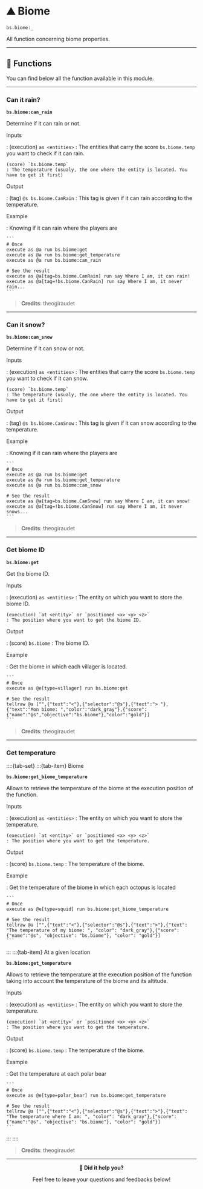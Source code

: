 # ⛰️ Biome

`bs.biome:_`

All function concerning biome properties.

---

## 🔧 Functions

You can find below all the function available in this module.

---

### Can it rain?

**`bs.biome:can_rain`**

Determine if it can rain or not.

Inputs

:   (execution) `as <entities>`
    : The entities that carry the score `bs.biome.temp` you want to check if it can rain.

    (score) `bs.biome.temp`
    : The temperature (usualy, the one where the entity is located. You have to get it first)

Output

:   (tag) `@s bs.biome.CanRain`
    : This tag is given if it can rain according to the temperature.

Example

:   Knowing if it can rain where the players are
    
    ```
    # Once
    execute as @a run bs.biome:get
    execute as @a run bs.biome:get_temperature
    execute as @a run bs.biome:can_rain

    # See the result
    execute as @a[tag=bs.biome.CanRain] run say Where I am, it can rain!
    execute as @a[tag=!bs.biome.CanRain] run say Where I am, it never rain...
    ```

> **Credits**: theogiraudet

---

### Can it snow?

**`bs.biome:can_snow`**

Determine if it can snow or not.

Inputs

:   (execution) `as <entities>`
    : The entities that carry the score `bs.biome.temp` you want to check if it can snow.

    (score) `bs.biome.temp`
    : The temperature (usualy, the one where the entity is located. You have to get it first)

Output

:   (tag) `@s bs.biome.CanSnow`
    : This tag is given if it can snow according to the temperature.

Example

:   Knowing if it can rain where the players are
    
    ```
    # Once
    execute as @a run bs.biome:get
    execute as @a run bs.biome:get_temperature
    execute as @a run bs.biome:can_snow

    # See the result
    execute as @a[tag=bs.biome.CanSnow] run say Where I am, it can snow!
    execute as @a[tag=!bs.biome.CanSnow] run say Where I am, it never snows...
    ```

> **Credits**: theogiraudet

---

### Get biome ID

**`bs.biome:get`**

Get the biome ID.

Inputs

:   (execution) `as <entities>`
    : The entity on which you want to store the biome ID.

    (execution) `at <entity>` or `positioned <x> <y> <z>`
    : The position where you want to get the biome ID.

Output

:   (score) `bs.biome`
    : The biome ID.

Example

:   Get the biome in which each villager is located.

    ```
    # Once
    execute as @e[type=villager] run bs.biome:get

    # See the result
    tellraw @a ["",{"text":"<"},{"selector":"@s"},{"text":"> "},{"text":"Mon biome: ","color":"dark_gray"},{"score":{"name":"@s","objective":"bs.biome"},"color":"gold"}]
    ```

> **Credits**: theogiraudet

---

### Get temperature

::::{tab-set}
:::{tab-item} Biome

**`bs.biome:get_biome_temperature`**

Allows to retrieve the temperature of the
biome at the execution position of the function.

Inputs

:   (execution) `as <entities>`
    : The entity on which you want to store the temperature.

    (execution) `at <entity>` or `positioned <x> <y> <z>`
    : The position where you want to get the temperature.

Output

:   (score) `bs.biome.temp`
    : The temperature of the biome.

Example

:   Get the temperature of the biome in which each octopus is located

    ```
    # Once
    execute as @e[type=squid] run bs.biome:get_biome_temperature

    # See the result
    tellraw @a ["",{"text":"<"},{"selector":"@s"},{"text":">"},{"text": "The temperature of my biome: ", "color": "dark_gray"},{"score":{"name":"@s", "objective": "bs.biome"}, "color": "gold"}]
    ```

:::
:::{tab-item} At a given location

**`bs.biome:get_temperature`**

Allows to retrieve the temperature at the execution
position of the function taking into account the temperature of the
biome and its altitude.

Inputs

:   (execution) `as <entities>`
    : The entity on which you want to store the temperature.

    (execution) `at <entity>` or `positioned <x> <y> <z>`
    : The position where you want to get the temperature.

Output

:   (score) `bs.biome.temp`
    : The temperature of the biome.

Example

:   Get the temperature at each polar bear

    ```
    # Once
    execute as @e[type=polar_bear] run bs.biome:get_temperature

    # See the result
    tellraw @a ["",{"text":"<"},{"selector":"@s"},{"text":">"},{"text": "The temperature where I am: ", "color": "dark_gray"},{"score":{"name":"@s", "objective": "bs.biome"}, "color": "gold"}]
    ```

:::
::::

> **Credits**: theogiraudet

---

<div align=center>

**💬 Did it help you?**

Feel free to leave your questions and feedbacks below!

</div>

<script src="https://giscus.app/client.js"
        data-repo="Gunivers/Glibs"
        data-repo-id="R_kgDOHQjqYg"
        data-category="Documentation"
        data-category-id="DIC_kwDOHQjqYs4CUQpy"
        data-mapping="title"
        data-strict="0"
        data-reactions-enabled="1"
        data-emit-metadata="0"
        data-input-position="bottom"
        data-theme="light"
        data-lang="fr"
        data-loading="lazy"
        crossorigin="anonymous"
        async>
</script>